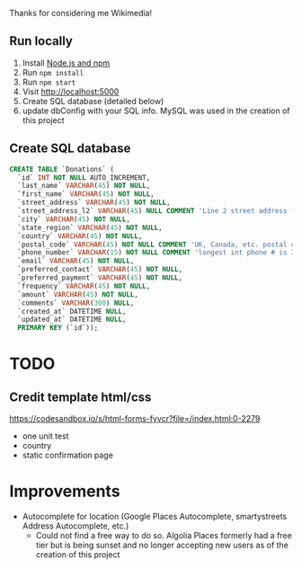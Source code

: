 Thanks for considering me Wikimedia!

## Run locally

1. Install [Node.js and npm](https://nodejs.org/)
1. Run `npm install`
1. Run `npm start`
1. Visit [http://localhost:5000](http://localhost:5000)
1. Create SQL database (detailed below)
1. update dbConfig with your SQL info. MySQL was used in the creation of this project

## Create SQL database
```sql
CREATE TABLE `Donations` (
  `id` INT NOT NULL AUTO_INCREMENT,
  `last_name` VARCHAR(45) NOT NULL,
  `first_name` VARCHAR(45) NOT NULL,
  `street_address` VARCHAR(45) NOT NULL,
  `street_address_l2` VARCHAR(45) NULL COMMENT 'Line 2 street address (optional)',
  `city` VARCHAR(45) NOT NULL,
  `state_region` VARCHAR(45) NOT NULL,
  `country` VARCHAR(45) NOT NULL,
  `postal_code` VARCHAR(45) NOT NULL COMMENT 'UK, Canada, etc. postal codes are alphanumeric',
  `phone_number` VARCHAR(15) NOT NULL COMMENT 'longest int phone # is 15 chars\' ;,
  `email` VARCHAR(45) NOT NULL,
  `preferred_contact` VARCHAR(45) NOT NULL,
  `preferred_payment` VARCHAR(45) NOT NULL,
  `frequency` VARCHAR(45) NOT NULL,
  `amount` VARCHAR(45) NOT NULL,
  `comments` VARCHAR(300) NULL,
  `created_at` DATETIME NULL,
  `updated_at` DATETIME NULL,
  PRIMARY KEY (`id`));
```

# TODO
## Credit template html/css 
https://codesandbox.io/s/html-forms-fyvcr?file=/index.html:0-2279
- one unit test
- country 
- static confirmation page

# Improvements
- Autocomplete for location (Google Places Autocomplete, smartystreets Address Autocomplete, etc.)
  - Could not find a free way to do so. Algolia Places formerly had a free tier but is being sunset and no longer accepting new users as of the creation of this project